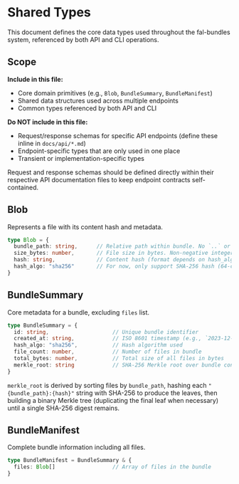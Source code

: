 # Shared Types

This document defines the core data types used throughout the fal-bundles system, referenced by both API and CLI operations.

## Scope

**Include in this file:**
- Core domain primitives (e.g., `Blob`, `BundleSummary`, `BundleManifest`)
- Shared data structures used across multiple endpoints
- Common types referenced by both API and CLI

**Do NOT include in this file:**
- Request/response schemas for specific API endpoints (define these inline in `docs/api/*.md`)
- Endpoint-specific types that are only used in one place
- Transient or implementation-specific types

Request and response schemas should be defined directly within their respective API documentation files to keep endpoint contracts self-contained.

## Blob

Represents a file with its content hash and metadata.

```typescript
type Blob = {
  bundle_path: string,      // Relative path within bundle. No `..` or leading `/`
  size_bytes: number,       // File size in bytes. Non-negative integers only.
  hash: string,             // Content hash (format depends on hash_algo).
  hash_algo: "sha256"       // For now, only support SHA-256 hash (64-character lowercase hex)
}
```

## BundleSummary

Core metadata for a bundle, excluding `files` list.

```typescript
type BundleSummary = {
  id: string,                    // Unique bundle identifier
  created_at: string,            // ISO 8601 timestamp (e.g., `2023-12-25T10:30:00Z`)
  hash_algo: "sha256",           // Hash algorithm used
  file_count: number,            // Number of files in bundle
  total_bytes: number,           // Total size of all files in bytes
  merkle_root: string            // SHA-256 Merkle root over bundle contents
}
```

`merkle_root` is derived by sorting files by `bundle_path`, hashing each
`"{bundle_path}:{hash}"` string with SHA-256 to produce the leaves, then
building a binary Merkle tree (duplicating the final leaf when necessary)
until a single SHA-256 digest remains.

## BundleManifest

Complete bundle information including all files.

```typescript
type BundleManifest = BundleSummary & {
  files: Blob[]                  // Array of files in the bundle
}
```
